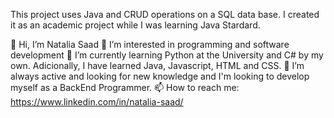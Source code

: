 This project uses Java and CRUD operations on a SQL data base. I created it as an academic project while I was learning Java Stardard.

👋 Hi, I’m Natalia Saad
👀 I’m interested in programming and software development 
🌱 I’m currently learning Python at the University and C# by my own. Adicionally, I have learned Java, Javascript, HTML and CSS.
💞️ I’m always active and looking for new knowledge and I'm looking to develop myself as a BackEnd Programmer. 
📫 How to reach me: https://www.linkedin.com/in/natalia-saad/

